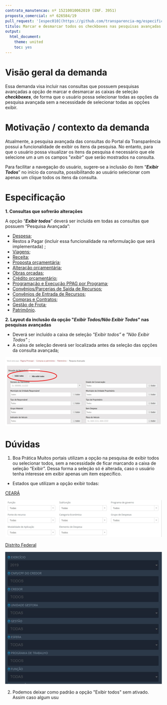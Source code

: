 ```yaml
---
contrato_manutencao: nº 15210010062019 (INF. 3951)
proposta_comercial: nº 626584/19
pull_request: '[espec010](https://github.com/transparencia-mg/especificacoes-portal-transparencia/pull/10)'
titulo: Marcar e desmarcar todos os checkboxes nas pesquisas avançadas
output:
  html_document:
    theme: united
    toc: yes
---
```


# Visão geral da demanda

Essa demanda visa incluir nas consultas que possuem pesquisas avançadas a opção de marcar e desmarcar as caixas de seleção ___checkboxes___, de forma que o usuário possa selecionar todas as opções da pesquisa avançada sem a necessidade de selecionar todas as opções exibir.

# Motivação / contexto da demanda

Atualmente, a pesquisa avançada das consultas do Portal da Transparência possui a funcionalidade de exibir os itens da pesquisa. No entanto, para que o usuário possa visualizar os itens da pesquisa é necessário que ele selecione um a um os campos "_exibir_" que serão mostrados na consulta.

Para facilitar a navegação do usuário, sugere-se a inclusão do item “___Exibir Todos___” no início da consulta, possibilitando ao usuário selecionar com apenas um clique todos os itens da consulta.

# Especificação

__1. Consultas que sofrerão alterações__

A opção “___Exibir todos___” deverá ser incluída em todas as consultas que possuem “Pesquisa Avançada”:

- [Despesa](http://www.transparencia.mg.gov.br/despesa-estado/despesa/despesa-pesquisa-avancada);
- Restos a Pagar (incluir essa funcionalidade na reformulação que será implementada) ;
- [Viagens](http://www.transparencia.mg.gov.br/estado-pessoal/viagens/estado_viagens-pesquisa-avancada);
- [Receita](http://www.transparencia.mg.gov.br/estado-receita/receita-pesquisa-avancada);
- [Proposta orçamentária](http://www.transparencia.mg.gov.br/planejamento-e-resultados/proposta-lei-orcamentaria/proposta-orcamentaria/proposta-pesquisa-avancada);
- [Alteração orçamentária](http://www.transparencia.mg.gov.br/planejamento-e-resultados/proposta-lei-orcamentaria/alteracao-orcamentaria/altorcam-pesquisa-avancada);
- [Obras orçadas](http://www.transparencia.mg.gov.br/planejamento-e-resultados/proposta-lei-orcamentaria/obras-orcadas/obras-pesquisa-avancada);
- [Crédito orçamentário](http://www.transparencia.mg.gov.br/planejamento-e-resultados/proposta-lei-orcamentaria/credito-orcamentario/credorcam-pesquisa-avancada);
- [Programação e Execução PPAG por Programa](http://www.transparencia.mg.gov.br/planejamento-e-resultados/planejamento-e-monitoramento/programacao-execucao-ppag-programa?task=estado_ppagprograma.consultaLivre);
- [Convênios/Parcerias de Saída de Recursos](http://www.transparencia.mg.gov.br/convenios/convenios-de-saida/convenios-pesquisa-avancada);
- [Convênios de Entrada de Recursos](http://www.transparencia.mg.gov.br/convenios/convenio-entrada/convenios-entrada-pesquisa-avancada);
- [Compras e Contratos](http://www.transparencia.mg.gov.br/compras-e-patrimonio/compras-e-contratos/comprasecontratos-pesquisa-avancada);
- [Gestão de Frota](http://www.transparencia.mg.gov.br/compras-e-patrimonio/gestao-de-frota/frota-pesquisa-avancada);
- [Patrimônio](http://www.transparencia.mg.gov.br/compras-e-patrimonio/patrimonio/patrimonio-pesquisa-avancada).


**2. Layout da inclusão da opção "*Exibir Todos/Não Exibir Todos*" nas pesquisas avançadas**

* Deverá ser incluído a caixa de seleção _"Exibir todos”_ e _"Não Exibir Todos"_ ;
* A caixa de seleção deverá ser localizada antes da seleção das opções da consulta avançada;

![](static/exibir_todos.jpg)


# Dúvidas

1.	Boa Prática
Muitos portais utilizam a opção na pesquisa de exibir todos ou selecionar todos, sem a necessidade de ficar marcando a caixa de seleção “Exibir”. Dessa forma a seleção só é alterada, caso o usuário tenha interesse em exibir apenas um item específico.

- Estados que utilizam a opção exibir todas:

[CEARÁ](https://cearatransparente.ce.gov.br/portal-da-transparencia/despesas/despesas-do-poder-executivo?locale=pt-BR&__=__)

![](static/ceara.jpg)

[Distrito Federal](http://www.transparencia.df.gov.br/#/despesas/credor)

![](static/distrito_federal.jpg)

2. Podemos deixar como padrão a opção "Exibir todos" sem ativado. Assim caso algum usu
